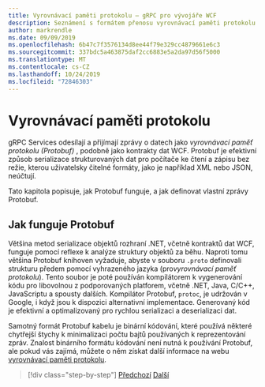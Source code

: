 ```yaml
---
title: Vyrovnávací paměti protokolu – gRPC pro vývojáře WCF
description: Seznámení s formátem přenosu vyrovnávací paměti protokolu používaného pro gRPC sítě.
author: markrendle
ms.date: 09/09/2019
ms.openlocfilehash: 6b47c7f3576134d8ee44f79e329cc4879661e6c3
ms.sourcegitcommit: 337bdc5a463875daf2cc6883e5a2da97d56f5000
ms.translationtype: MT
ms.contentlocale: cs-CZ
ms.lasthandoff: 10/24/2019
ms.locfileid: "72846303"
---
```

# <a name="protocol-buffers"></a>Vyrovnávací paměti protokolu

gRPC Services odesílají a přijímají zprávy o datech jako *vyrovnávací paměť protokolu (Protobuf)* , podobně jako kontrakty dat WCF. Protobuf je efektivní způsob serializace strukturovaných dat pro počítače ke čtení a zápisu bez režie, kterou uživatelsky čitelné formáty, jako je například XML nebo JSON, neúčtují.

Tato kapitola popisuje, jak Protobuf funguje, a jak definovat vlastní zprávy Protobuf.

## <a name="how-protobuf-works"></a>Jak funguje Protobuf

Většina metod serializace objektů rozhraní .NET, včetně kontraktů dat WCF, funguje pomocí reflexe k analýze struktury objektů za běhu. Naproti tomu většina Protobuf knihoven vyžaduje, abyste v souboru `.proto` definovali strukturu předem pomocí vyhrazeného jazyka (pro*vyrovnávací paměť protokolu*). Tento soubor je poté používán kompilátorem k vygenerování kódu pro libovolnou z podporovaných platforem, včetně .NET, Java, C/C++, JavaScriptu a spousty dalších. Kompilátor Protobuf, `protoc`, je udržován v Google, i když jsou k dispozici alternativní implementace. Generovaný kód je efektivní a optimalizovaný pro rychlou serializaci a deserializaci dat.

Samotný formát Protobuf kabelu je binární kódování, které používá některé chytřejší štychy k minimalizaci počtu bajtů používaných k reprezentování zpráv. Znalost binárního formátu kódování není nutná k používání Protobuf, ale pokud vás zajímá, můžete o něm získat další informace na webu [vyrovnávací paměti protokolu](https://developers.google.com/protocol-buffers/docs/encoding).

>[!div class="step-by-step"]
>[Předchozí](why-grpc.md)
>[Další](protobuf-messages.md)
